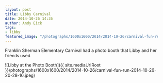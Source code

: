 ```yaml
---
layout: post
title: Libby Carnival
date: 2014-10-26 14:36
author: Andy Eick
tags: 
- libby
featured_image: "/photographs/1600x1600/2014/2014-10-26/carnival-fun-run-2014-10-26-20-28-16.jpeg"
---
```

Franklin Sherman Elementary Carnival had a photo booth that Libby and her friends used.

![Libby at the Photo Booth]({{ site.mediaUrlRoot }}/photographs/1600x1600/2014/2014-10-26/carnival-fun-run-2014-10-26-20-28-16.jpeg)

